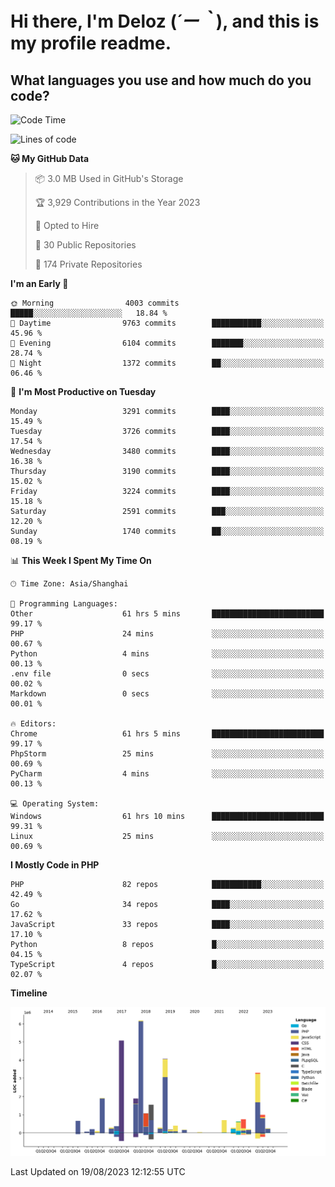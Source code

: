 # **Hi there, I'm Deloz (*´ー｀*), and this is my profile readme.**

## **What languages you use and how much do you code?**

<!--START_SECTION:waka-->
![Code Time](http://img.shields.io/badge/Code%20Time-2%2C182%20hrs%2053%20mins-blue)

![Lines of code](https://img.shields.io/badge/From%20Hello%20World%20I%27ve%20Written-31.5%20million%20lines%20of%20code-blue)

**🐱 My GitHub Data** 

> 📦 3.0 MB Used in GitHub's Storage 
 > 
> 🏆 3,929 Contributions in the Year 2023
 > 
> 💼 Opted to Hire
 > 
> 📜 30 Public Repositories 
 > 
> 🔑 174 Private Repositories 
 > 
**I'm an Early 🐤** 

```text
🌞 Morning                4003 commits        █████░░░░░░░░░░░░░░░░░░░░   18.84 % 
🌆 Daytime                9763 commits        ███████████░░░░░░░░░░░░░░   45.96 % 
🌃 Evening                6104 commits        ███████░░░░░░░░░░░░░░░░░░   28.74 % 
🌙 Night                  1372 commits        ██░░░░░░░░░░░░░░░░░░░░░░░   06.46 % 
```
📅 **I'm Most Productive on Tuesday** 

```text
Monday                   3291 commits        ████░░░░░░░░░░░░░░░░░░░░░   15.49 % 
Tuesday                  3726 commits        ████░░░░░░░░░░░░░░░░░░░░░   17.54 % 
Wednesday                3480 commits        ████░░░░░░░░░░░░░░░░░░░░░   16.38 % 
Thursday                 3190 commits        ████░░░░░░░░░░░░░░░░░░░░░   15.02 % 
Friday                   3224 commits        ████░░░░░░░░░░░░░░░░░░░░░   15.18 % 
Saturday                 2591 commits        ███░░░░░░░░░░░░░░░░░░░░░░   12.20 % 
Sunday                   1740 commits        ██░░░░░░░░░░░░░░░░░░░░░░░   08.19 % 
```


📊 **This Week I Spent My Time On** 

```text
🕑︎ Time Zone: Asia/Shanghai

💬 Programming Languages: 
Other                    61 hrs 5 mins       █████████████████████████   99.17 % 
PHP                      24 mins             ░░░░░░░░░░░░░░░░░░░░░░░░░   00.67 % 
Python                   4 mins              ░░░░░░░░░░░░░░░░░░░░░░░░░   00.13 % 
.env file                0 secs              ░░░░░░░░░░░░░░░░░░░░░░░░░   00.02 % 
Markdown                 0 secs              ░░░░░░░░░░░░░░░░░░░░░░░░░   00.01 % 

🔥 Editors: 
Chrome                   61 hrs 5 mins       █████████████████████████   99.17 % 
PhpStorm                 25 mins             ░░░░░░░░░░░░░░░░░░░░░░░░░   00.69 % 
PyCharm                  4 mins              ░░░░░░░░░░░░░░░░░░░░░░░░░   00.13 % 

💻 Operating System: 
Windows                  61 hrs 10 mins      █████████████████████████   99.31 % 
Linux                    25 mins             ░░░░░░░░░░░░░░░░░░░░░░░░░   00.69 % 
```

**I Mostly Code in PHP** 

```text
PHP                      82 repos            ███████████░░░░░░░░░░░░░░   42.49 % 
Go                       34 repos            ████░░░░░░░░░░░░░░░░░░░░░   17.62 % 
JavaScript               33 repos            ████░░░░░░░░░░░░░░░░░░░░░   17.10 % 
Python                   8 repos             █░░░░░░░░░░░░░░░░░░░░░░░░   04.15 % 
TypeScript               4 repos             █░░░░░░░░░░░░░░░░░░░░░░░░   02.07 % 
```



**Timeline**

![Lines of Code chart](https://raw.githubusercontent.com/deloz/deloz/main/assets/bar_graph.png)


 Last Updated on 19/08/2023 12:12:55 UTC
<!--END_SECTION:waka-->
